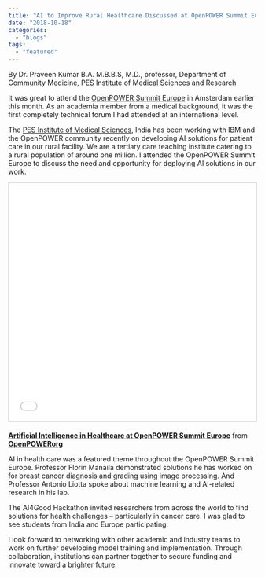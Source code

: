 ```yaml
---
title: "AI to Improve Rural Healthcare Discussed at OpenPOWER Summit Europe"
date: "2018-10-18"
categories: 
  - "blogs"
tags: 
  - "featured"
---
```


By Dr. Praveen Kumar B.A. M.B.B.S, M.D., professor, Department of Community Medicine, PES Institute of Medical Sciences and Research

It was great to attend the [OpenPOWER Summit Europe](https://openpowerfoundation.org/summit-2018-10-eu/) in Amsterdam earlier this month. As an academia member from a medical background, it was the first completely technical forum I had attended at an international level.

The [PES Institute of Medical Sciences](http://pesimsr.pes.edu/), India has been working with IBM and the OpenPOWER community recently on developing AI solutions for patient care in our rural facility. We are a tertiary care teaching institute catering to a rural population of around one million. I attended the OpenPOWER Summit Europe to discuss the need and opportunity for deploying AI solutions in our work.

<iframe style="border: 1px solid #CCC; border-width: 1px; margin-bottom: 5px; max-width: 100%;" src="//www.slideshare.net/slideshow/embed_code/key/7A5W1wzbDtaDzh" width="595" height="485" frameborder="0" marginwidth="0" marginheight="0" scrolling="no" allowfullscreen="allowfullscreen"></iframe>

**[Artificial Intelligence in Healthcare at OpenPOWER Summit Europe](//www.slideshare.net/OpenPOWERorg/artificial-intelligence-in-healthcare-at-openpower-summit-europe "Artificial Intelligence in Healthcare at OpenPOWER Summit Europe")** from **[OpenPOWERorg](https://www.slideshare.net/OpenPOWERorg)**

AI in health care was a featured theme throughout the OpenPOWER Summit Europe. Professor Florin Manaila demonstrated solutions he has worked on for breast cancer diagnosis and grading using image processing. And Professor Antonio Liotta spoke about machine learning and AI-related research in his lab.

The AI4Good Hackathon invited researchers from across the world to find solutions for health challenges – particularly in cancer care. I was glad to see students from India and Europe participating.

I look forward to networking with other academic and industry teams to work on further developing model training and implementation. Through collaboration, institutions can partner together to secure funding and innovate toward a brighter future.
